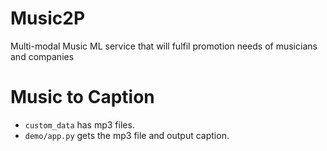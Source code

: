 # Music2P
Multi-modal Music ML service that will fulfil promotion needs of musicians and companies 

# Music to Caption
* ```custom_data``` has mp3 files.
* ```demo/app.py``` gets the mp3 file and output caption.